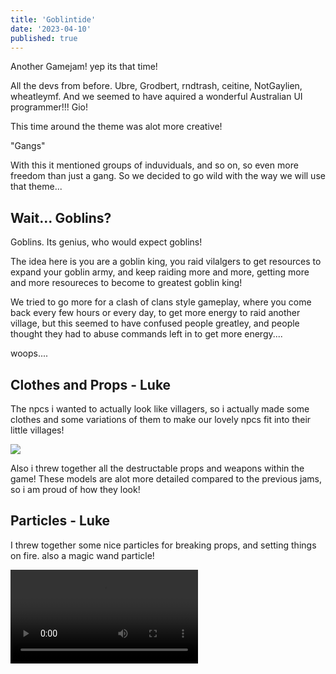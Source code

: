 ```yaml
---
title: 'Goblintide'
date: '2023-04-10'
published: true
---
```


Another Gamejam! yep its that time!

All the devs from before.
Ubre, Grodbert, rndtrash, ceitine, NotGaylien, wheatleymf.
And we seemed to have aquired a wonderful Australian UI programmer!!!
Gio!

This time around the theme was alot more creative!

"Gangs" 

With this it mentioned groups of induviduals, and so on, so even more freedom than just a gang.
So we decided to go wild with the way we will use that theme...

## Wait... Goblins?
Goblins. Its genius, who would expect goblins!

The idea here is you are a goblin king, you raid vilalgers to get resources to expand your goblin army, and keep raiding more and more, getting more and more resoureces to become to greatest goblin king!

We tried to go more for a clash of clans style gameplay, where you come back every few hours or every day, to get more energy to raid another village,
but this seemed to have confused people greatley, and people thought they had to abuse commands left in to get more energy....

woops....

## Clothes and Props - Luke
The npcs i wanted to actually look like villagers, so i actually made some clothes and some variations of them to make our lovely npcs fit into their little villages!

<Img src="clothing.png" />

Also i threw together all the destructable props and weapons within the game! 
These models are alot more detailed compared to the previous jams, so i am proud of how they look!

## Particles - Luke
I threw together some nice particles for breaking props, and setting things on fire.
also a magic wand particle!

<Video src="wood_particle.mp4" />

these are pretty simple but every game needs particles!!!

## Voicelines - Luke
Those annoying screaming villagers... They are me... They are all british men making random gibberish noises...

I also did some quick tutorial narration voice lines, since i didnt want the game to be too confusing!

I am not cut out to be a voice actor...
